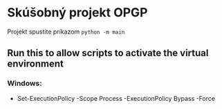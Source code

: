 # Skúšobný projekt OPGP

Projekt spustíte príkazom `python -m main`

## Run this to allow scripts to activate the virtual environment
### Windows:
- Set-ExecutionPolicy -Scope Process -ExecutionPolicy Bypass -Force
